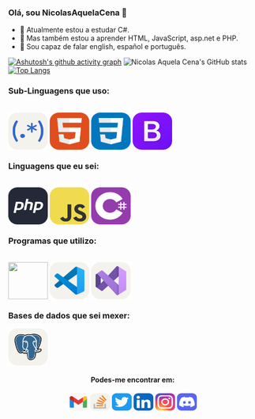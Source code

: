 ### Olá, sou NicolasAquelaCena 👋

- 🔭 Atualmente estou a estudar C#.
- 🌱 Mas também estou a aprender HTML, JavaScript, asp.net e PHP.
- 💬 Sou capaz de falar english, español e português.


[![Ashutosh's github activity graph](https://github-readme-activity-graph.vercel.app/graph?username=Ashutosh00710&theme=tokyo-night&custom_title=Contributos%20de%20NicolasAquelaCena)](https://github.com/ashutosh00710/github-readme-activity-graph)
![Nicolas Aquela Cena's GitHub stats](https://github-readme-stats.vercel.app/api?username=NicolasAquelaCena&show_icons=true&theme=tokyonight)
[![Top Langs](https://github-readme-stats.vercel.app/api/top-langs/?username=NicolasAquelaCena&layout=donut)](https://github.com/anuraghazra/github-readme-stats)

  <h3>Sub-Linguagens que uso:</h3>

<div><br>
  <img align="center" height="75" width="80" src="https://github.com/tandpfun/skill-icons/blob/main/icons/Regex-Light.svg">
  <img align="center" height="75" width="80" src="https://github.com/tandpfun/skill-icons/blob/main/icons/HTML.svg">
  <img align="center" height="75" width="80" src="https://github.com/tandpfun/skill-icons/blob/main/icons/CSS.svg">
  <img align="center" height="75" width="80" src="https://github.com/tandpfun/skill-icons/blob/main/icons/Bootstrap.svg">
</div>

<h3>Linguagens que eu sei:</h3>

<div><br>
  <img align="center" height="75" width="80" src="https://github.com/tandpfun/skill-icons/blob/main/icons/PHP-Dark.svg">
  <img align="center" height="75" width="80" src="https://github.com/tandpfun/skill-icons/blob/main/icons/JavaScript.svg">
  <img align="center" height="75" width="80" src="https://github.com/tandpfun/skill-icons/blob/main/icons/CS.svg">
</div>

  <h3>Programas que utilizo:</h3>

<div><br>
  <img align="center" height="75" width="80" src="https://github.com/tandpfun/skill-icons/blob/main/icons/RobloxStudio.svg">
  <img align="center" height="75" width="80" src="https://github.com/tandpfun/skill-icons/blob/main/icons/VSCode-Light.svg">
  <img align="center" height="75" width="80" src="https://github.com/tandpfun/skill-icons/blob/main/icons/VisualStudio-Light.svg">
</div>

<h3>Bases de dados que sei mexer:</h3>

  <div>
    <img align="center" height="75" width="80" src="https://github.com/tandpfun/skill-icons/blob/main/icons/PostgreSQL-Light.svg">
  </div>

  <h4 align="center">Podes-me encontrar em:</h4>

  <div align="center"> 
  <a href = "mailto:a14351@aemaximinos.edu.pt"><img align="center" height="35" width="40" src="https://github.com/tandpfun/skill-icons/blob/main/icons/Gmail-Light.svg" target="_blank"></a>
    <a href = "https://es.stackoverflow.com/"><img align="center" height="35" width="40" src="https://github.com/tandpfun/skill-icons/blob/main/icons/StackOverflow-Light.svg" target="_blank"></a>
    <a href = "https://twitter.com/?lang=es"><img align="center" height="35" width="40" src="https://github.com/tandpfun/skill-icons/blob/main/icons/Twitter.svg" target="_blank"></a>
    <a href = "https://es.linkedin.com/"><img align="center" height="35" width="40" src="https://github.com/tandpfun/skill-icons/blob/main/icons/LinkedIn.svg" target="_blank"></a>
    <a href = "https://www.instagram.com/le_serna_monsieur/"><img align="center" height="35" width="40" src="https://github.com/tandpfun/skill-icons/blob/main/icons/Instagram.svg" target="_blank"></a>
    <a href = "https://discord.com/channels/@me"><img align="center" height="35" width="40" src="https://github.com/tandpfun/skill-icons/blob/main/icons/Discord.svg" target="_blank"></a>
</div>


